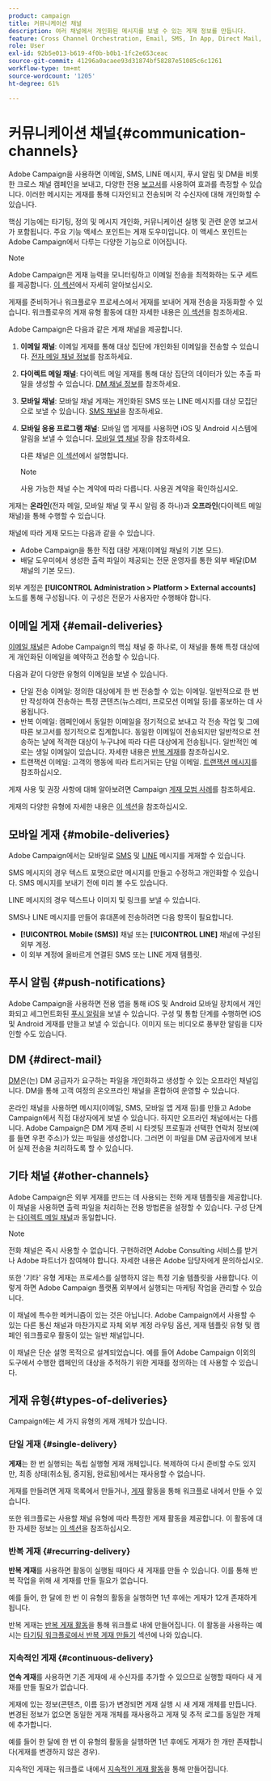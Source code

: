 ```yaml
---
product: campaign
title: 커뮤니케이션 채널
description: 여러 채널에서 개인화된 메시지를 보낼 수 있는 게재 정보를 만듭니다.
feature: Cross Channel Orchestration, Email, SMS, In App, Direct Mail, Push
role: User
exl-id: 92b5e013-b619-4f0b-b0b1-1fc2e653ceac
source-git-commit: 41296a0acaee93d31874bf58287e51085c6c1261
workflow-type: tm+mt
source-wordcount: '1205'
ht-degree: 61%

---
```


# 커뮤니케이션 채널{#communication-channels}

Adobe Campaign을 사용하면 이메일, SMS, LINE 메시지, 푸시 알림 및 DM을 비롯한 크로스 채널 캠페인을 보내고, 다양한 전용 [보고서](../../reporting/using/delivery-reports.md)를 사용하여 효과를 측정할 수 있습니다. 이러한 메시지는 게재를 통해 디자인되고 전송되며 각 수신자에 대해 개인화할 수 있습니다.

핵심 기능에는 타기팅, 정의 및 메시지 개인화, 커뮤니케이션 실행 및 관련 운영 보고서가 포함됩니다. 주요 기능 액세스 포인트는 게재 도우미입니다. 이 액세스 포인트는 Adobe Campaign에서 다루는 다양한 기능으로 이어집니다.

>[!NOTE]
>
>Adobe Campaign은 게재 능력을 모니터링하고 이메일 전송을 최적화하는 도구 세트를 제공합니다. [이 섹션](about-deliverability.md)에서 자세히 알아보십시오.

게재를 준비하거나 워크플로우 프로세스에서 게재를 보내어 게재 전송을 자동화할 수 있습니다. 워크플로우의 게재 유형 활동에 대한 자세한 내용은 [이 섹션](../../workflow/using/about-action-activities.md)을 참조하세요.

Adobe Campaign은 다음과 같은 게재 채널을 제공합니다.

1. **이메일 채널**: 이메일 게재를 통해 대상 집단에 개인화된 이메일을 전송할 수 있습니다. [전자 메일 채널 정보](about-email-channel.md)를 참조하세요.
1. **다이렉트 메일 채널**: 다이렉트 메일 게재를 통해 대상 집단의 데이터가 있는 추출 파일을 생성할 수 있습니다. [DM 채널 정보](about-direct-mail-channel.md)를 참조하세요.
1. **모바일 채널**: 모바일 채널 게재는 개인화된 SMS 또는 LINE 메시지를 대상 모집단으로 보낼 수 있습니다. [SMS 채널](sms-channel.md)을 참조하세요.
1. **모바일 응용 프로그램 채널**: 모바일 앱 게재를 사용하면 iOS 및 Android 시스템에 알림을 보낼 수 있습니다. [모바일 앱 채널](about-mobile-app-channel.md) 장을 참조하세요.

   다른 채널은 [이 섹션](#other-channels)에서 설명합니다.

   >[!NOTE]
   >
   >사용 가능한 채널 수는 계약에 따라 다릅니다. 사용권 계약을 확인하십시오.

게재는 **온라인**(전자 메일, 모바일 채널 및 푸시 알림 중 하나)과 **오프라인**(다이렉트 메일 채널)을 통해 수행할 수 있습니다.

채널에 따라 게재 모드는 다음과 같을 수 있습니다.

* Adobe Campaign을 통한 직접 대량 게재(이메일 채널의 기본 모드).
* 배달 도우미에서 생성한 출력 파일이 제공되는 전문 운영자를 통한 외부 배달(DM 채널의 기본 모드).

외부 계정은 **[!UICONTROL Administration > Platform > External accounts]** 노드를 통해 구성됩니다. 이 구성은 전문가 사용자만 수행해야 합니다.

## 이메일 게재 {#email-deliveries}

[이메일 채널](about-email-channel.md)은 Adobe Campaign의 핵심 채널 중 하나로, 이 채널을 통해 특정 대상에게 개인화된 이메일을 예약하고 전송할 수 있습니다.

다음과 같이 다양한 유형의 이메일을 보낼 수 있습니다.

* 단일 전송 이메일: 정의한 대상에게 한 번 전송할 수 있는 이메일. 일반적으로 한 번만 작성하여 전송하는 특정 콘텐츠(뉴스레터, 프로모션 이메일 등)를 홍보하는 데 사용됩니다.
* 반복 이메일: 캠페인에서 동일한 이메일을 정기적으로 보내고 각 전송 작업 및 그에 따른 보고서를 정기적으로 집계합니다. 동일한 이메일이 전송되지만 일반적으로 전송하는 날에 적격한 대상이 누구냐에 따라 다른 대상에게 전송됩니다. 일반적인 예로는 생일 이메일이 있습니다. 자세한 내용은 [반복 게재](../../workflow/using/recurring-delivery.md)를 참조하십시오.
* 트랜잭션 이메일: 고객의 행동에 따라 트리거되는 단일 이메일. [트랜잭션 메시지](../../message-center/using/about-transactional-messaging.md)를 참조하십시오.

게재 사용 및 권장 사항에 대해 알아보려면 Campaign [게재 모범 사례](delivery-best-practices.md)를 참조하세요.

게재의 다양한 유형에 자세한 내용은 [이 섹션](#types-of-deliveries)을 참조하십시오.

## 모바일 게재 {#mobile-deliveries}

Adobe Campaign에서는 모바일로 [SMS](sms-channel.md) 및 [LINE](line-channel.md) 메시지를 게재할 수 있습니다.

SMS 메시지의 경우 텍스트 포맷으로만 메시지를 만들고 수정하고 개인화할 수 있습니다. SMS 메시지를 보내기 전에 미리 볼 수도 있습니다.

LINE 메시지의 경우 텍스트나 이미지 및 링크를 보낼 수 있습니다.

SMS나 LINE 메시지를 만들어 휴대폰에 전송하려면 다음 항목이 필요합니다.

* **[!UICONTROL Mobile (SMS)]** 채널 또는 **[!UICONTROL LINE]** 채널에 구성된 외부 계정.
* 이 외부 계정에 올바르게 연결된 SMS 또는 LINE 게재 템플릿.

## 푸시 알림 {#push-notifications}

Adobe Campaign을 사용하면 전용 앱을 통해 iOS 및 Android 모바일 장치에서 개인화되고 세그먼트화된 [푸시 알림](about-mobile-app-channel.md)을 보낼 수 있습니다. 구성 및 통합 단계를 수행하면 iOS 및 Android 게재를 만들고 보낼 수 있습니다. 이미지 또는 비디오로 풍부한 알림을 디자인할 수도 있습니다.

## DM {#direct-mail}

[DM](about-direct-mail-channel.md)은(는) DM 공급자가 요구하는 파일을 개인화하고 생성할 수 있는 오프라인 채널입니다. DM을 통해 고객 여정의 온오프라인 채널을 혼합하여 운영할 수 있습니다.

온라인 채널을 사용하면 메시지(이메일, SMS, 모바일 앱 게재 등)를 만들고 Adobe Campaign에서 직접 대상자에게 보낼 수 있습니다. 하지만 오프라인 채널에서는 다릅니다. Adobe Campaign은 DM 게재 준비 시 타겟팅 프로필과 선택한 연락처 정보(예를 들면 우편 주소)가 있는 파일을 생성합니다. 그러면 이 파일을 DM 공급자에게 보내어 실제 전송을 처리하도록 할 수 있습니다.

## 기타 채널 {#other-channels}

Adobe Campaign은 외부 게재를 만드는 데 사용되는 전화 게재 템플릿을 제공합니다. 이 채널을 사용하면 출력 파일을 처리하는 전용 방법론을 설정할 수 있습니다. 구성 단계는 [다이렉트 메일 채널](about-direct-mail-channel.md)과 동일합니다.

>[!NOTE]
>
>전화 채널은 즉시 사용할 수 없습니다. 구현하려면 Adobe Consulting 서비스를 받거나 Adobe 파트너가 참여해야 합니다. 자세한 내용은 Adobe 담당자에게 문의하십시오.

또한 &#39;기타&#39; 유형 게재는 프로세스를 실행하지 않는 특정 기술 템플릿을 사용합니다. 이렇게 하면 Adobe Campaign 플랫폼 외부에서 실행되는 마케팅 작업을 관리할 수 있습니다.

이 채널에 특수한 메커니즘이 있는 것은 아닙니다. Adobe Campaign에서 사용할 수 있는 다른 통신 채널과 마찬가지로 자체 외부 계정 라우팅 옵션, 게재 템플릿 유형 및 캠페인 워크플로우 활동이 있는 일반 채널입니다.

이 채널은 단순 설명 목적으로 설계되었습니다. 예를 들어 Adobe Campaign 이외의 도구에서 수행한 캠페인의 대상을 추적하기 위한 게재를 정의하는 데 사용할 수 있습니다.

## 게재 유형{#types-of-deliveries}

Campaign에는 세 가지 유형의 게재 개체가 있습니다.

### 단일 게재 {#single-delivery}

**게재**&#x200B;는 한 번 실행되는 독립 실행형 게재 개체입니다. 복제하여 다시 준비할 수도 있지만, 최종 상태(취소됨, 중지됨, 완료됨)에서는 재사용할 수 없습니다.

게재를 만들려면 게재 목록에서 만들거나, [게재](../../workflow/using/delivery.md) 활동을 통해 워크플로 내에서 만들 수 있습니다.

또한 워크플로는 사용할 채널 유형에 따라 특정한 게재 활동을 제공합니다. 이 활동에 대한 자세한 정보는 [이 섹션](../../workflow/using/cross-channel-deliveries.md)을 참조하십시오.

### 반복 게재 {#recurring-delivery}

**반복 게재**&#x200B;를 사용하면 활동이 실행될 때마다 새 게재를 만들 수 있습니다. 이를 통해 반복 작업을 위해 새 게재를 만들 필요가 없습니다.

예를 들어, 한 달에 한 번 이 유형의 활동을 실행하면 1년 후에는 게재가 12개 존재하게 됩니다.

반복 게재는 [반복 게재 활동](../../workflow/using/recurring-delivery.md)을 통해 워크플로 내에 만들어집니다. 이 활동을 사용하는 예시는 [타기팅 워크플로에서 반복 게재 만들기](../../workflow/using/sending-a-birthday-email.md#creating-a-recurring-delivery-in-a-targeting-workflow) 섹션에 나와 있습니다.

### 지속적인 게재 {#continuous-delivery}

**연속 게재**&#x200B;를 사용하면 기존 게재에 새 수신자를 추가할 수 있으므로 실행할 때마다 새 게재를 만들 필요가 없습니다.

게재에 있는 정보(콘텐츠, 이름 등)가 변경되면 게재 실행 시 새 게재 개체를 만듭니다. 변경된 정보가 없으면 동일한 게재 개체를 재사용하고 게재 및 추적 로그를 동일한 개체에 추가합니다.

예를 들어 한 달에 한 번 이 유형의 활동을 실행하면 1년 후에도 게재가 한 개만 존재합니다(게재를 변경하지 않은 경우).

지속적인 게재는 워크플로 내에서 [지속적인 게재 활동](../../workflow/using/continuous-delivery.md)을 통해 만들어집니다.
